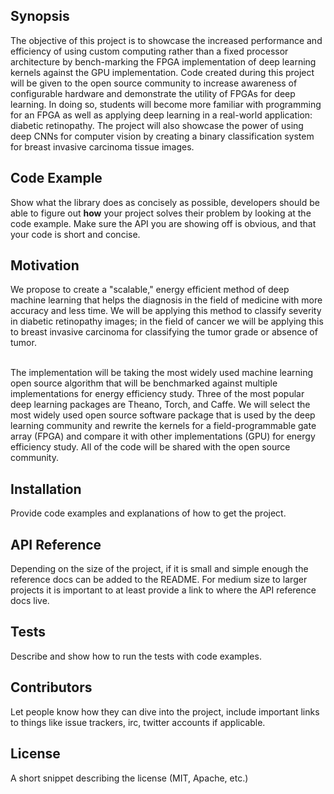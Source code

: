## Synopsis

The objective of this project is to showcase the increased performance and efficiency of using custom computing rather than a fixed processor architecture by bench-marking the FPGA implementation of deep learning kernels against the GPU implementation. Code created during this project will be given to the open source community to increase awareness of configurable hardware and demonstrate the utility of FPGAs for deep learning. In doing so, students will become more familiar with programming for an FPGA as well as applying deep learning in a real-world application: diabetic retinopathy. The project will also showcase the power of using deep CNNs for computer vision by creating a binary classification system for breast invasive carcinoma tissue images.

## Code Example

Show what the library does as concisely as possible, developers should be able to figure out **how** your project solves their problem by looking at the code example. Make sure the API you are showing off is obvious, and that your code is short and concise.

## Motivation

We propose to create a "scalable," energy efficient method of deep machine learning that helps the diagnosis in the field of medicine with more accuracy and less time. We will be applying this method to classify severity in diabetic retinopathy images; in the field of cancer we will be applying this to breast invasive carcinoma for classifying the tumor grade or absence of tumor. <br  /> <br  />

The implementation will be taking the most widely used machine learning open source algorithm that will be benchmarked against multiple implementations for energy efficiency study. Three of the most popular deep learning packages are Theano, Torch, and Caffe. We will select the most widely used open source software package that is used by the deep learning community and rewrite the kernels for a field-programmable gate array (FPGA) and compare it with other implementations (GPU) for energy efficiency study. All of the code will be shared with the open source community. 




## Installation

Provide code examples and explanations of how to get the project.

## API Reference

Depending on the size of the project, if it is small and simple enough the reference docs can be added to the README. For medium size to larger projects it is important to at least provide a link to where the API reference docs live.

## Tests

Describe and show how to run the tests with code examples.

## Contributors

Let people know how they can dive into the project, include important links to things like issue trackers, irc, twitter accounts if applicable.

## License

A short snippet describing the license (MIT, Apache, etc.)
